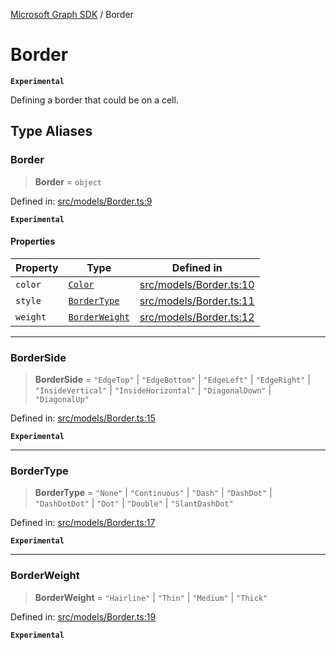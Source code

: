 [Microsoft Graph SDK](README.md) / Border

# Border

**`Experimental`**

Defining a border that could be on a cell.

## Type Aliases

### Border

> **Border** = `object`

Defined in: [src/models/Border.ts:9](https://github.com/Future-Secure-AI/microsoft-graph/blob/main/src/models/Border.ts#L9)

**`Experimental`**

#### Properties

| Property | Type | Defined in |
| ------ | ------ | ------ |
| <a id="color"></a> `color` | [`Color`](Color.md#color) | [src/models/Border.ts:10](https://github.com/Future-Secure-AI/microsoft-graph/blob/main/src/models/Border.ts#L10) |
| <a id="style"></a> `style` | [`BorderType`](#bordertype) | [src/models/Border.ts:11](https://github.com/Future-Secure-AI/microsoft-graph/blob/main/src/models/Border.ts#L11) |
| <a id="weight"></a> `weight` | [`BorderWeight`](#borderweight-1) | [src/models/Border.ts:12](https://github.com/Future-Secure-AI/microsoft-graph/blob/main/src/models/Border.ts#L12) |

***

### BorderSide

> **BorderSide** = `"EdgeTop"` \| `"EdgeBottom"` \| `"EdgeLeft"` \| `"EdgeRight"` \| `"InsideVertical"` \| `"InsideHorizontal"` \| `"DiagonalDown"` \| `"DiagonalUp"`

Defined in: [src/models/Border.ts:15](https://github.com/Future-Secure-AI/microsoft-graph/blob/main/src/models/Border.ts#L15)

**`Experimental`**

***

### BorderType

> **BorderType** = `"None"` \| `"Continuous"` \| `"Dash"` \| `"DashDot"` \| `"DashDotDot"` \| `"Dot"` \| `"Double"` \| `"SlantDashDot"`

Defined in: [src/models/Border.ts:17](https://github.com/Future-Secure-AI/microsoft-graph/blob/main/src/models/Border.ts#L17)

**`Experimental`**

***

### BorderWeight

> **BorderWeight** = `"Hairline"` \| `"Thin"` \| `"Medium"` \| `"Thick"`

Defined in: [src/models/Border.ts:19](https://github.com/Future-Secure-AI/microsoft-graph/blob/main/src/models/Border.ts#L19)

**`Experimental`**
